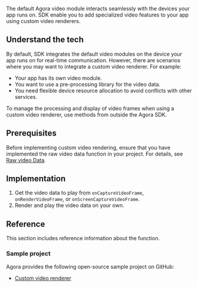 The default Agora video module interacts seamlessly with the devices your app runs on. SDK enable you to add specialized video features to your app using custom video renderers.

## Understand the tech

By default, SDK integrates the default video modules on the device your app runs on for real-time communication. However, there are scenarios where you may want to integrate a custom video renderer. For example:

- Your app has its own video module.
- You want to use a pre-processing library for the video data.
- You need flexible device resource allocation to avoid conflicts with other services.

To manage the processing and display of video frames when using a custom video renderer, use methods from outside the Agora SDK.

## Prerequisites

Before implementing custom video rendering, ensure that you have implemented the raw video data function in your project. For details, see [Raw video Data](raw_audio_data_android).
## Implementation

1. Get the video data to play from `onCaptureVideoFrame`, `onRenderVideoFrame`, or `onScreenCaptureVideoFrame`.
2. Render and play the video data on your own.

## Reference

This section includes reference information about the function.

### Sample project

Agora provides the following open-source sample project on GitHub:
- [Custom video renderer](https://github.com/AgoraIO/API-Examples/blob/dev/3.6.200/Android/APIExample/app/src/main/java/io/agora/api/example/examples/advanced/CustomRemoteVideoRender.java)